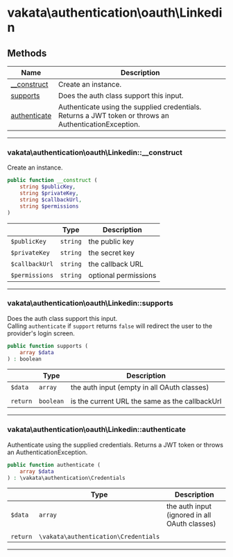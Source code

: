 # vakata\authentication\oauth\Linkedin


## Methods

| Name | Description |
|------|-------------|
|[__construct](#vakata\authentication\oauth\linkedin__construct)|Create an instance.|
|[supports](#vakata\authentication\oauth\linkedinsupports)|Does the auth class support this input.|
|[authenticate](#vakata\authentication\oauth\linkedinauthenticate)|Authenticate using the supplied credentials. Returns a JWT token or throws an AuthenticationException.|

---



### vakata\authentication\oauth\Linkedin::__construct
Create an instance.  


```php
public function __construct (  
    string $publicKey,  
    string $privateKey,  
    string $callbackUrl,  
    string $permissions  
)   
```

|  | Type | Description |
|-----|-----|-----|
| `$publicKey` | `string` | the public key |
| `$privateKey` | `string` | the secret key |
| `$callbackUrl` | `string` | the callback URL |
| `$permissions` | `string` | optional permissions |

---


### vakata\authentication\oauth\Linkedin::supports
Does the auth class support this input.  
Calling `authenticate` if `support` returns `false` will redirect the user to the provider's login screen.

```php
public function supports (  
    array $data  
) : boolean    
```

|  | Type | Description |
|-----|-----|-----|
| `$data` | `array` | the auth input (empty in all OAuth classes) |
|  |  |  |
| `return` | `boolean` | is the current URL the same as the callbackUrl |

---


### vakata\authentication\oauth\Linkedin::authenticate
Authenticate using the supplied credentials. Returns a JWT token or throws an AuthenticationException.  


```php
public function authenticate (  
    array $data  
) : \vakata\authentication\Credentials    
```

|  | Type | Description |
|-----|-----|-----|
| `$data` | `array` | the auth input (ignored in all OAuth classes) |
|  |  |  |
| `return` | `\vakata\authentication\Credentials` |  |

---

